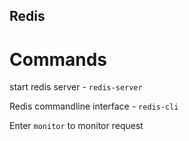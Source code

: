Redis
---

# Commands

start redis server - ```redis-server```

Redis commandline interface - `redis-cli`

Enter `monitor` to monitor request
